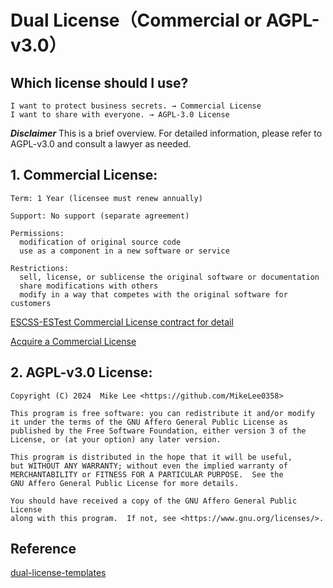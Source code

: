 # Dual License（Commercial or AGPL-v3.0）
## Which license should I use?
    I want to protect business secrets. → Commercial License
    I want to share with everyone. → AGPL-3.0 License

***Disclaimer*** 
This is a brief overview. For detailed information, please refer to AGPL-v3.0 and consult a lawyer as needed.

## 1. Commercial License:
    Term: 1 Year (licensee must renew annually)
    
    Support: No support (separate agreement)
    
    Permissions:
      modification of original source code
      use as a component in a new software or service
      
    Restrictions:
      sell, license, or sublicense the original software or documentation
      share modifications with others
      modify in a way that competes with the original software for customers

[ESCSS-ESTest Commercial License contract for detail](./src/assets/Basic-Yearly.pdf)

[Acquire a Commercial License](https://opencollective.com/escss)

## 2. AGPL-v3.0 License:
    Copyright (C) 2024  Mike Lee <https://github.com/MikeLee0358>

    This program is free software: you can redistribute it and/or modify
    it under the terms of the GNU Affero General Public License as
    published by the Free Software Foundation, either version 3 of the
    License, or (at your option) any later version.

    This program is distributed in the hope that it will be useful,
    but WITHOUT ANY WARRANTY; without even the implied warranty of
    MERCHANTABILITY or FITNESS FOR A PARTICULAR PURPOSE.  See the
    GNU Affero General Public License for more details.

    You should have received a copy of the GNU Affero General Public License
    along with this program.  If not, see <https://www.gnu.org/licenses/>.

## Reference
[dual-license-templates](https://github.com/lawndoc/dual-license-templates)